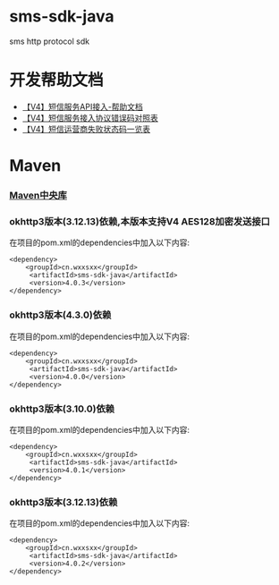 # sms-sdk-java

sms http protocol sdk

# 开发帮助文档

- [【V4】短信服务API接入-帮助文档][]
- [【V4】短信服务接入协议错误码对照表][]
- [【V4】短信运营商失败状态码一览表][]

[【V4】短信服务API接入-帮助文档]:https://api-wiki.wxxsxx.com

[【V4】短信服务接入协议错误码对照表]:https://thoughts.teambition.com/share/5f22592404ce5e001a397794

[【V4】短信运营商失败状态码一览表]:https://thoughts.teambition.com/share/62f9aa40f3d36d0041586a7f#title=运营商短信失败状态码一览表

# Maven

### [Maven中央库](https://search.maven.org/artifact/cn.wxxsxx/sms-sdk-java/)

### okhttp3版本(3.12.13)依赖,本版本支持V4 AES128加密发送接口

在项目的pom.xml的dependencies中加入以下内容:

```
<dependency>
    <groupId>cn.wxxsxx</groupId>
     <artifactId>sms-sdk-java</artifactId>
     <version>4.0.3</version>
</dependency>
```

### okhttp3版本(4.3.0)依赖

在项目的pom.xml的dependencies中加入以下内容:

```
<dependency>
    <groupId>cn.wxxsxx</groupId>
     <artifactId>sms-sdk-java</artifactId>
     <version>4.0.0</version>
</dependency>
```

### okhttp3版本(3.10.0)依赖

在项目的pom.xml的dependencies中加入以下内容:

```
<dependency>
    <groupId>cn.wxxsxx</groupId>
     <artifactId>sms-sdk-java</artifactId>
     <version>4.0.1</version>
</dependency>
```

### okhttp3版本(3.12.13)依赖

在项目的pom.xml的dependencies中加入以下内容:

```
<dependency>
    <groupId>cn.wxxsxx</groupId>
     <artifactId>sms-sdk-java</artifactId>
     <version>4.0.2</version>
</dependency>
```